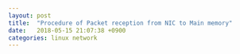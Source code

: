```yaml
---
layout: post
title:  "Procedure of Packet reception from NIC to Main memory"
date:   2018-05-15 21:07:38 +0900
categories: linux network
---
```


